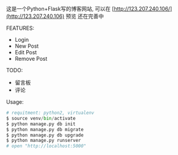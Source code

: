 这是一个Python+Flask写的博客网站, 可以在 [http://123.207.240.106/](http://123.207.240.106) 预览
还在完善中

FEATURES:
- Login
- New Post
- Edit Post
- Remove Post

TODO:
- 留言板
- 评论

Usage:
```python
# requitment: python2, virtualenv
$ source venv/bin/activate
$ python manage.py db init
$ python manage.py db migrate
$ python manage.py db upgrade
$ python manage.py runserver
# open "http://localhost:5000"
```
